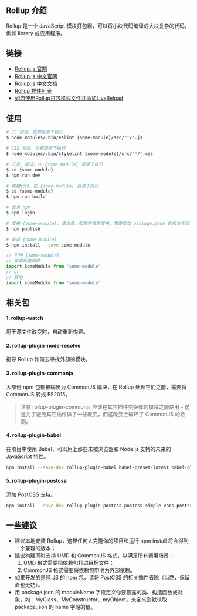## Rollup 介绍
Rollup 是一个 JavaScript 模块打包器，可以将小块代码编译成大块复杂的代码，例如 library 或应用程序。

## 链接
- [Rollup.js 官网](http://rollup.org/)
- [Rollup.js 中文官网](https://rollupjs.org/zh)
- [Rollup.js 中文文档](https://rollup.bootcss.com/)
- [Rollup 插件列表](https://github.com/rollup/rollup/wiki/Plugins)
- [如何使用Rollup打包样式文件并添加LiveReload](http://www.w3cplus.com/javascript/learn-rollup-css.html)

## 使用
```bash
# JS 校验，在根目录下执行
$ node_modules/.bin/eslint {some-module}/src/**/*.js

# CSS 校验，在根目录下执行
$ node_modules/.bin/stylelint {some-module}/src/**/*.css

# 开发、调试，在 {some-module} 目录下执行
$ cd {some-module}
$ npm run dev

# 构建代码，在 {some-module} 目录下执行
$ cd {some-module}
$ npm run build

# 登录 npm
$ npm login

# 发布 {some-module}，请注意，如果非首次发布，需要修改 package.json 的版本字段 version
$ npm publish

# 安装 {some-module}
$ npm install --save some-module
```

```js
// 引用 {some-module}
// 类或构造函数
import SomeModule from 'some-module'
// or
// 其他
import someModule from 'some-module'
```

## 相关包
#### 1. rollup-watch
用于源文件改变时，自动重新构建。

#### 2. rollup-plugin-node-resolve
指导 Rollup 如何去寻找外部的模块。

#### 3. rollup-plugin-commonjs
大部份 npm 包都被输出为 CommonJS 模块，在 Rollup 处理它们之前，需要将 CommonJS 转成 ES2015。
> 注意 rollup-plugin-commonjs 应该在其它插件变换你的模块之前使用 - 这是为了避免其它插件做了一些改变，而这改变会破坏了 CommonJS 的检测。

#### 4. rollup-plugin-babel
在项目中使用 Babel，可以用上那些未被浏览器和 Node.js 支持的未来的 JavaScript 特性。
```bash
npm install --save-dev rollup-plugin-babel babel-preset-latest babel-plugin-external-helpers
```

#### 5. rollup-plugin-postcss
添加 PostCSS 支持。
```bash
npm install --save-dev rollup-plugin-postcss postcss-simple-vars postcss-nested postcss-cssnext cssnano
```

## 一些建议
- 建议本地安装 Rollup，这样任何人克隆你的项目和运行 npm install 将会得到一个兼容的版本；
- 建议构建同时支持 UMD 和 CommonJS 格式，以满足所有调用场景：
  1. UMD 格式需要把依赖包打进目标文件；
  2. CommonJS 格式需要将依赖包申明为外部依赖。
- 如果开发的是纯 JS 的 npm 包，请将 PostCSS 的相关插件去除（当然，保留着也无妨）。
- 用 package.json 的 moduleName 字段定义你要暴露的类、构造函数或对象，如：MyClass、MyConstructor、myObject，未定义则默认取 package.json 的 name 字段的值。
